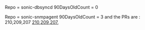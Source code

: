 
Repo = sonic-dbsyncd
90DaysOldCount = 0

Repo = sonic-snmpagent
90DaysOldCount = 3 and the PRs are : 210,209,207
[210](https://github.com/Azure/sonic-snmpagent/pull/210),[209](https://github.com/Azure/sonic-snmpagent/pull/209),[207](https://github.com/Azure/sonic-snmpagent/pull/207),
